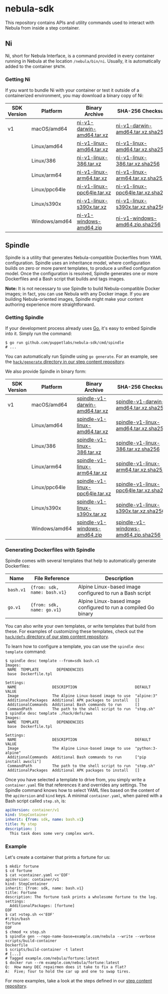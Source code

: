 # nebula-sdk

This repository contains APIs and utility commands used to interact with Nebula
from inside a step container.

## Ni

Ni, short for Nebula Interface, is a command provided in every container running
in Nebula at the location `/nebula/bin/ni`. Usually, it is automatically added
to the container `$PATH`.

### Getting Ni

If you want to bundle Ni with your container or test it outside of a
containerized environment, you may download a binary copy of Ni:

| SDK Version | Platform | Binary Archive | SHA-256 Checksum |
|-------------|----------|----------------|------------------|
| v1 | macOS/amd64 | [ni-v1-darwin-amd64.tar.xz](https://packages.nebula.puppet.net/sdk/ni/v1/ni-v1-darwin-amd64.tar.xz) | [ni-v1-darwin-amd64.tar.xz.sha256](https://packages.nebula.puppet.net/sdk/ni/v1/ni-v1-darwin-amd64.tar.xz.sha256) |
| | Linux/amd64 | [ni-v1-linux-amd64.tar.xz](https://packages.nebula.puppet.net/sdk/ni/v1/ni-v1-linux-amd64.tar.xz) | [ni-v1-linux-amd64.tar.xz.sha256](https://packages.nebula.puppet.net/sdk/ni/v1/ni-v1-linux-amd64.tar.xz.sha256) |
| | Linux/386 | [ni-v1-linux-386.tar.xz](https://packages.nebula.puppet.net/sdk/ni/v1/ni-v1-linux-386.tar.xz) | [ni-v1-linux-386.tar.xz.sha256](https://packages.nebula.puppet.net/sdk/ni/v1/ni-v1-linux-386.tar.xz.sha256) |
| | Linux/arm64 | [ni-v1-linux-arm64.tar.xz](https://packages.nebula.puppet.net/sdk/ni/v1/ni-v1-linux-arm64.tar.xz) | [ni-v1-linux-arm64.tar.xz.sha256](https://packages.nebula.puppet.net/sdk/ni/v1/ni-v1-linux-arm64.tar.xz.sha256) |
| | Linux/ppc64le | [ni-v1-linux-ppc64le.tar.xz](https://packages.nebula.puppet.net/sdk/ni/v1/ni-v1-linux-ppc64le.tar.xz) | [ni-v1-linux-ppc64le.tar.xz.sha256](https://packages.nebula.puppet.net/sdk/ni/v1/ni-v1-linux-ppc64le.tar.xz.sha256) |
| | Linux/s390x | [ni-v1-linux-s390x.tar.xz](https://packages.nebula.puppet.net/sdk/ni/v1/ni-v1-linux-s390x.tar.xz) | [ni-v1-linux-s390x.tar.xz.sha256](https://packages.nebula.puppet.net/sdk/ni/v1/ni-v1-linux-s390x.tar.xz.sha256) |
| | Windows/amd64 | [ni-v1-windows-amd64.zip](https://packages.nebula.puppet.net/sdk/ni/v1/ni-v1-windows-amd64.zip) | [ni-v1-windows-amd64.zip.sha256](https://packages.nebula.puppet.net/sdk/ni/v1/ni-v1-windows-amd64.zip.sha256) |

## Spindle

Spindle is a utility that generates Nebula-compatible Dockerfiles from YAML
configuration. Spindle uses an inheritance model, where configuration builds on
zero or more parent templates, to produce a unified configuration model. Once
the configuration is resolved, Spindle generates one or more Dockerfiles and a
Bash script that builds and tags images.

**Note:** It is not necessary to use Spindle to build Nebula-compatible Docker
images; in fact, you can use Nebula with any Docker image. If you are building
Nebula-oriented images, Spindle might make your content authoring experience
more straightforward.

### Getting Spindle

If your development process already uses [Go](https://golang.org/), it's easy to
embed Spindle into it. Simply run the command:

```
$ go run github.com/puppetlabs/nebula-sdk/cmd/spindle
# ...
```

You can automatically run Spindle using `go generate`. For an example, see the
[`hack/generate` directory in our step content repository](https://github.com/puppetlabs/nebula-steps/tree/master/hack/generate).

We also provide Spindle in binary form:

| SDK Version | Platform | Binary Archive | SHA-256 Checksum |
|-------------|----------|----------------|------------------|
| v1 | macOS/amd64 | [spindle-v1-darwin-amd64.tar.xz](https://packages.nebula.puppet.net/sdk/spindle/v1/spindle-v1-darwin-amd64.tar.xz) | [spindle-v1-darwin-amd64.tar.xz.sha256](https://packages.nebula.puppet.net/sdk/spindle/v1/spindle-v1-darwin-amd64.tar.xz.sha256) |
| | Linux/amd64 | [spindle-v1-linux-amd64.tar.xz](https://packages.nebula.puppet.net/sdk/spindle/v1/spindle-v1-linux-amd64.tar.xz) | [spindle-v1-linux-amd64.tar.xz.sha256](https://packages.nebula.puppet.net/sdk/spindle/v1/spindle-v1-linux-amd64.tar.xz.sha256) |
| | Linux/386 | [spindle-v1-linux-386.tar.xz](https://packages.nebula.puppet.net/sdk/spindle/v1/spindle-v1-linux-386.tar.xz) | [spindle-v1-linux-386.tar.xz.sha256](https://packages.nebula.puppet.net/sdk/spindle/v1/spindle-v1-linux-386.tar.xz.sha256) |
| | Linux/arm64 | [spindle-v1-linux-arm64.tar.xz](https://packages.nebula.puppet.net/sdk/spindle/v1/spindle-v1-linux-arm64.tar.xz) | [spindle-v1-linux-arm64.tar.xz.sha256](https://packages.nebula.puppet.net/sdk/spindle/v1/spindle-v1-linux-arm64.tar.xz.sha256) |
| | Linux/ppc64le | [spindle-v1-linux-ppc64le.tar.xz](https://packages.nebula.puppet.net/sdk/spindle/v1/spindle-v1-linux-ppc64le.tar.xz) | [spindle-v1-linux-ppc64le.tar.xz.sha256](https://packages.nebula.puppet.net/sdk/spindle/v1/spindle-v1-linux-ppc64le.tar.xz.sha256) |
| | Linux/s390x | [spindle-v1-linux-s390x.tar.xz](https://packages.nebula.puppet.net/sdk/spindle/v1/spindle-v1-linux-s390x.tar.xz) | [spindle-v1-linux-s390x.tar.xz.sha256](https://packages.nebula.puppet.net/sdk/spindle/v1/spindle-v1-linux-s390x.tar.xz.sha256) |
| | Windows/amd64 | [spindle-v1-windows-amd64.zip](https://packages.nebula.puppet.net/sdk/spindle/v1/spindle-v1-windows-amd64.zip) | [spindle-v1-windows-amd64.zip.sha256](https://packages.nebula.puppet.net/sdk/spindle/v1/spindle-v1-windows-amd64.zip.sha256) |

### Generating Dockerfiles with Spindle

Spindle comes with several templates that help to automatically generate
Dockerfiles:

| Name | File Reference | Description |
|------|----------------|-------------|
| `bash.v1` | `{from: sdk, name: bash.v1}` | Alpine Linux-based image configured to run a Bash script |
| `go.v1` | `{from: sdk, name: go.v1}` | Alpine Linux-based image configured to run a compiled Go binary |

You can also write your own templates, or write templates that build from these.
For examples of customizing these templates, check out the
[`hack/defs` directory of our step content repository](https://github.com/puppetlabs/nebula-steps/tree/master/hack/defs).

To learn how to configure a template, you can use the `spindle desc template`
command:

```console
$ spindle desc template --from=sdk bash.v1
Images:
 NAME  TEMPLATE        DEPENDENCIES
 base  Dockerfile.tpl

Settings:
 NAME                DESCRIPTION                          DEFAULT VALUE
 Image               The Alpine Linux-based image to use  "alpine:3"
 AdditionalPackages  Additional APK packages to install   []
 AdditionalCommands  Additional Bash commands to run      []
 CommandPath         The path to the shell script to run  "step.sh"
$ spindle desc template ./hack/defs/aws
Images:
 NAME  TEMPLATE        DEPENDENCIES
 base  Dockerfile.tpl

Settings:
 NAME                DESCRIPTION                          DEFAULT VALUE
 Image               The Alpine Linux-based image to use  "python:3-alpine"
 AdditionalCommands  Additional Bash commands to run      ["pip install awscli"]
 CommandPath         The path to the shell script to run  "step.sh"
 AdditionalPackages  Additional APK packages to install   []
```

Once you have selected a template to drive from, you simply write a
`container.yaml` file that references it and overrides any settings. The Spindle
command knows how to select YAML files based on the content of the `apiVersion`
and `kind` keys. A minimal `container.yaml`, when paired with a Bash script called `step.sh`, is:

```yaml
apiVersion: container/v1
kind: StepContainer
inherit: {from: sdk, name: bash.v1}
title: My step
description: |
  This task does some very complex work.
```

### Example

Let's create a container that prints a fortune for us:

```console
$ mkdir fortune
$ cd fortune
$ cat >container.yaml <<'EOF'
apiVersion: container/v1
kind: StepContainer
inherit: {from: sdk, name: bash.v1}
title: Fortune
description: The fortune task prints a wholesome fortune to the log.
settings:
  AdditionalPackages: [fortune]
EOF
$ cat >step.sh <<'EOF'
#!/bin/bash
fortune
EOF
$ chmod +x step.sh
$ spindle gen --repo-name-base=example.com/nebula --write --verbose
scripts/build-container
Dockerfile
$ scripts/build-container -t latest
# [...]
# Tagged example.com/nebula/fortune:latest
$ docker run --rm example.com/nebula/fortune:latest
Q:  How many DEC repairmen does it take to fix a flat?
A:  Five; four to hold the car up and one to swap tires.
```

For more examples, take a look at the steps defined in our
[step content repository](https://github.com/puppetlabs/nebula-steps).
